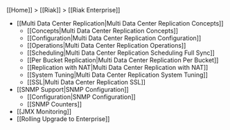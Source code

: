 [[Home]] > [[Riak]] > [[Riak Enterprise]]

* [[Multi Data Center Replication|Multi Data Center Replication Concepts]]
  * [[Concepts|Multi Data Center Replication Concepts]]
  * [[Configuration|Multi Data Center Replication Configuration]]
  * [[Operations|Multi Data Center Replication Operations]]
  * [[Scheduling|Multi Data Center Replication Scheduling Full Sync]]
  * [[Per Bucket Replication|Multi Data Center Replication Per Bucket]]
  * [[Replication with NAT|Multi Data Center Replication with NAT]]
  * [[System Tuning|Multi Data Center Replication System Tuning]]
  * [[SSL|Multi Data Center Replication SSL]]
* [[SNMP Support|SNMP Configuration]]
  * [[Configuration|SNMP Configuration]]
  * [[SNMP Counters]]
* [[JMX Monitoring]]
* [[Rolling Upgrade to Enterprise]]

